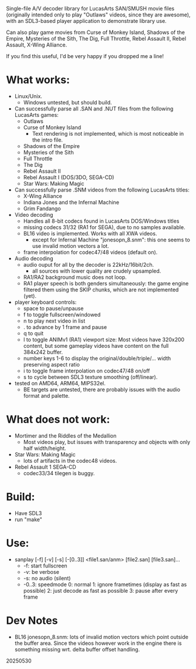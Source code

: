 Single-file A/V decoder library for LucasArts SAN/SMUSH movie files (originally
intended only to play "Outlaws" videos, since they are awesome),
with an SDL3-based player application to demonstrate library use.

Can also play game movies from Curse of Monkey Island, Shadows of the Empire,
Mysteries of the Sith, The Dig, Full Throttle, Rebel Assault II, Rebel Assault,
X-Wing Alliance.

If you find this useful, I'd be very happy if you dropped me a line!

# What works:
- Linux/Unix.
  - Windows untested, but should build.
- Can successfully parse all .SAN and .NUT files from the following LucasArts games:
  - Outlaws
  - Curse of Monkey Island
    - Text rendering is not implemented, which is most noticeable in the intro file.
  - Shadows of the Empire
  - Mysteries of the Sith
  - Full Throttle
  - The Dig
  - Rebel Assault II
  - Rebel Assault I (DOS/3DO, SEGA-CD)
  - Star Wars: Making Magic
- Can successfully parse .SNM videos from the following LucasArts titles:
  - X-Wing Alliance
  - Indiana Jones and the Infernal Machine
  - Grim Fandango
- Video decoding
  - Handles all 8-bit codecs found in LucasArts DOS/Windows titles
  - missing codecs 31/32 (RA1 for SEGA), due to no samples available.
  - BL16 video is implemented. Works with all XWA videos.
    - except for Infernal Machine "jonesopn_8.snm": this one seems to use invalid motion vectors a lot.
  - frame interpolation for codec47/48 videos (default on).
- Audio decoding
  - audio ouput for all by the decoder is 22kHz/16bit/2ch.
    - all sources with lower quality are crudely upsampled.
  - RA1/RA2 background music does not loop.
  - RA1 player speech is both genders simultaneously: the game engine filtered them using the SKIP chunks, which are not implemented (yet).
- player keyboard controls:
  - space to pause/unpause
  - f     to toggle fullscreen/windowed
  - n     to play next video in list
  - .     to advance by 1 frame and pause
  - q     to quit
  - l     to toggle ANIMv1 (RA1) viewport size: Most videos have 320x200 content, but some gameplay videos have content on the full 384x242 buffer.
  - number keys 1-6 to display the original/double/triple/... width preserving aspect ratio
  - i  to toggle frame interpolation on codec47/48 on/off
  - s  to cycle between SDL3 texture smoothing (off/linear).
- tested on AMD64, ARM64, MIPS32el.
  - BE targets are untested, there are probably issues with the audio format and palette.

# What does not work:
- Mortimer and the Riddles of the Medallion
  - Most videos play, but issues with transparency and objects with only half width/height.
- Star Wars: Making Magic
  - lots of artifacts in the codec48 videos.
- Rebel Assault 1 SEGA-CD
  - codec33/34 tilegen is buggy.

# Build:
- Have SDL3
- run "make"

# Use:
- sanplay [-f] [-v] [-s] [-[0..3]] <file1.san/anm> [file2.san] [file3.san]...
  - -f: start fullscreen
  - -v: be verbose
  - -s: no audio (silent)
  - -0..3: speedmode  0: normal  1: ignore frametimes (display as fast as possible)  2: just decode as fast as possible  3: pause after every frame

# Dev Notes
- BL16 jonesopn_8.snm:  lots of invalid motion vectors which point outside the buffer area.  Since the videos however work in the engine there is something missing wrt. delta buffer offset handling.

20250530
